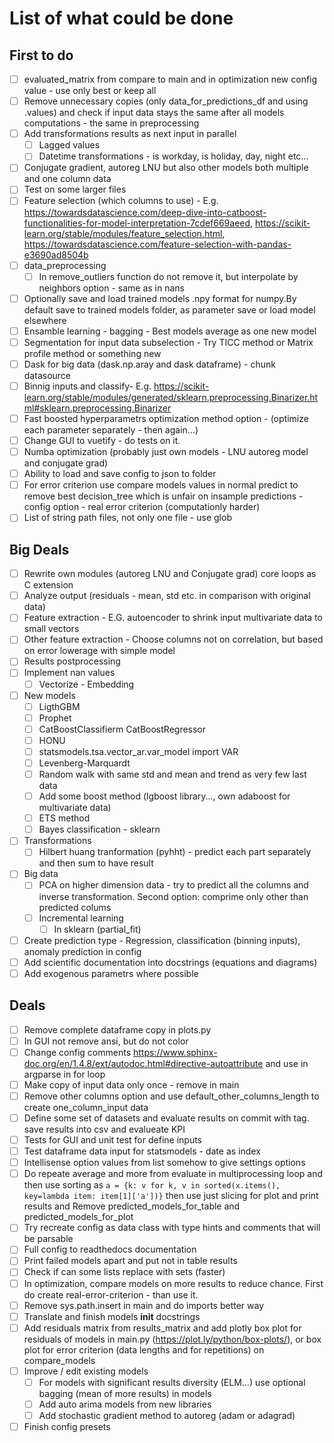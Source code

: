 # List of what could be done

## First to do

- [ ] evaluated_matrix from compare to main and in optimization new config value - use only best or keep all
- [ ] Remove unnecessary copies (only data_for_predictions_df and using .values) and check if input data stays the same after all models computations - the same in preprocessing
- [ ] Add transformations results as next input in parallel
  - [ ] Lagged values
  - [ ] Datetime transformations - is workday, is holiday, day, night etc...
- [ ] Conjugate gradient, autoreg LNU but also other models both multiple and one column data
- [ ] Test on some larger files
- [ ] Feature selection (which columns to use) - E.g. https://towardsdatascience.com/deep-dive-into-catboost-functionalities-for-model-interpretation-7cdef669aeed, https://scikit-learn.org/stable/modules/feature_selection.html, https://towardsdatascience.com/feature-selection-with-pandas-e3690ad8504b
- [ ] data_preprocessing
  - [ ] In remove_outliers function do not remove it, but interpolate by neighbors option - same as in nans
- [ ] Optionally save and load trained models .npy format for numpy.By default save to trained models folder, as parameter save or load model elsewhere
- [ ] Ensamble learning - bagging - Best models average as one new model
- [ ] Segmentation for input data subselection - Try TICC method or Matrix profile method or something new
- [ ] Dask for big data (dask.np.aray and dask dataframe) - chunk datasource
- [ ] Binnig inputs and classify- E.g. https://scikit-learn.org/stable/modules/generated/sklearn.preprocessing.Binarizer.html#sklearn.preprocessing.Binarizer
- [ ] Fast boosted hyperparametrs optimization method option - (optimize each parameter separately - then again...)
- [ ] Change GUI to vuetify - do tests on it.
- [ ] Numba optimization (probably just own models - LNU autoreg model and conjugate grad)
- [ ] Ability to load and save config to json to folder
- [ ] For error criterion use compare models values in normal predict to remove best decision_tree which is unfair on insample predictions - config option - real error criterion (computationly harder)
- [ ] List of string path files, not only one file - use glob

## Big Deals

- [ ] Rewrite own modules (autoreg LNU and Conjugate grad) core loops as C extension
- [ ] Analyze output (residuals - mean, std etc. in comparison with original data)
- [ ] Feature extraction - E.G. autoencoder to shrink input multivariate data to small vectors
- [ ] Other feature extraction - Choose columns not on correlation, but based on error lowerage with simple model
- [ ] Results postprocessing
- [ ] Implement nan values
  - [ ] Vectorize - Embedding
- [ ] New models
  - [ ] LigthGBM
  - [ ] Prophet
  - [ ] CatBoostClassifierm CatBoostRegressor
  - [ ] HONU
  - [ ] statsmodels.tsa.vector_ar.var_model import VAR
  - [ ] Levenberg-Marquardt
  - [ ] Random walk with same std and mean and trend as very few last data
  - [ ] Add some boost method (lgboost library..., own adaboost for multivariate data)
  - [ ] ETS method
  - [ ] Bayes classification - sklearn
- [ ] Transformations
  - [ ] Hilbert huang tranformation (pyhht) - predict each part separately and then sum to have result
- [ ] Big data
  - [ ] PCA on higher dimension data - try to predict all the columns and inverse transformation. Second option: comprime only other than predicted colums
  - [ ] Incremental learning
    - [ ] In sklearn (partial_fit)
- [ ] Create prediction type - Regression, classification (binning inputs), anomaly prediction in config
- [ ] Add scientific documentation into docstrings (equations and diagrams)
- [ ] Add exogenous parametrs where possible

## Deals

- [ ] Remove complete dataframe copy in plots.py
- [ ] In GUI not remove ansi, but do not color
- [ ] Change config comments https://www.sphinx-doc.org/en/1.4.8/ext/autodoc.html#directive-autoattribute and use in argparse in for loop
- [ ] Make copy of input data only once - remove in main
- [ ] Remove other columns option and use default_other_columns_length to create one_column_input data
- [ ] Define some set of datasets and evaluate results on commit with tag. save results into csv and evalueate KPI
- [ ] Tests for GUI and unit test for define inputs
- [ ] Test dataframe data input for statsmodels - date as index
- [ ] Intellisense option values from list somehow to give settings options
- [ ] Do repeate average and more from evaluate in multiprocessing loop and then use sorting as `a = {k: v for k, v in sorted(x.items(), key=lambda item: item[1]['a'])}` then use just slicing for plot and print results and Remove predicted_models_for_table and predicted_models_for_plot
- [ ] Try recreate config as data class with type hints and comments that will be parsable
- [ ] Full config to readthedocs documentation
- [ ] Print failed models apart and put not in table results
- [ ] Check if can some lists replace with sets (faster)
- [ ] In optimization, compare models on more results to reduce chance. First do create real-error-criterion - than use it.
- [ ] Remove sys.path.insert in main and do imports better way
- [ ] Translate and finish models **init** docstrings
- [ ] Add residuals matrix from results_matrix and add plotly box plot for residuals of models in main.py (https://plot.ly/python/box-plots/), or box plot for error criterion (data lengths and for repetitions) on compare_models
- [ ] Improve / edit existing models
  - [ ] For models with significant results diversity (ELM...) use optional bagging (mean of more results) in models
  - [ ] Add auto arima models from new libraries
  - [ ] Add stochastic gradient method to autoreg (adam or adagrad)
- [ ] Finish config presets
